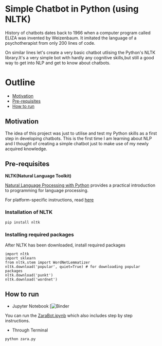 # Simple Chatbot in Python (using NLTK)

History of chatbots dates back to 1966 when a computer program called ELIZA was invented by Weizenbaum. It imitated the language of a psychotherapist from only 200 lines of code.

On similar lines let's create a very basic chatbot utlising the Python's NLTK library.It's a very simple bot with hardly any cognitive skills,but still a good way to get into NLP and get to know about chatbots.

# Outline
* [Motivation](#motivation)
* [Pre-requisites](#pre-requisites)
* [How to run](#how-to-run)


## Motivation
The idea of this project was just to utilise and test my Python skills as a first step in developing chatbots. This is the first time I am learning about NLP and I thought of creating a simple chatbot just to make use of my newly acquired knowledge.

## Pre-requisites
**NLTK(Natural Language Toolkit)**

[Natural Language Processing with Python](http://www.nltk.org/book/) provides a practical introduction to programming for language processing.

For platform-specific instructions, read [here](https://www.nltk.org/install.html)

### Installation of NLTK
```
pip install nltk
```
### Installing required packages
After NLTK has been downloaded, install required packages
```
import nltk
import sklearn
from nltk.stem import WordNetLemmatizer
nltk.download('popular', quiet=True) # for downloading popular packages
nltk.download('punkt') 
nltk.download('wordnet') 
```

## How to run
* Jupyter Notebook [![Binder](https://mybinder.org/v2/gh/codeliteratur/ZarafashionBot/e56207fe1d316f1b0a858312fab595d570f74b79?filepath=ZaraBot.ipynb)

You can run the [ZaraBot.ipynb](https://github.com/parulnith/Building-a-Simple-Chatbot-in-Python-using-NLTK/blob/master/Chatbot.ipynb) which also includes step by step instructions.
* Through Terminal
```
python zara.py
```
